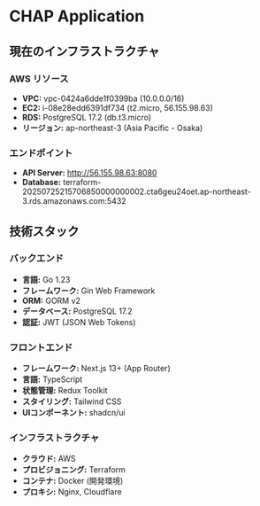 # CHAP Application

## 現在のインフラストラクチャ

### AWS リソース
- **VPC:** vpc-0424a6dde1f0399ba (10.0.0.0/16)
- **EC2:** i-08e28edd6391df734 (t2.micro, 56.155.98.63)
- **RDS:** PostgreSQL 17.2 (db.t3.micro)
- **リージョン:** ap-northeast-3 (Asia Pacific - Osaka)

### エンドポイント
- **API Server:** http://56.155.98.63:8080
- **Database:** terraform-20250725215706850000000002.cta6geu24oet.ap-northeast-3.rds.amazonaws.com:5432

## 技術スタック

### バックエンド
- **言語:** Go 1.23
- **フレームワーク:** Gin Web Framework
- **ORM:** GORM v2
- **データベース:** PostgreSQL 17.2
- **認証:** JWT (JSON Web Tokens)

### フロントエンド
- **フレームワーク:** Next.js 13+ (App Router)
- **言語:** TypeScript
- **状態管理:** Redux Toolkit
- **スタイリング:** Tailwind CSS
- **UIコンポーネント:** shadcn/ui

### インフラストラクチャ
- **クラウド:** AWS
- **プロビジョニング:** Terraform
- **コンテナ:** Docker (開発環境)
- **プロキシ:** Nginx, Cloudflare
